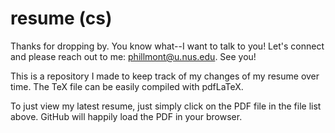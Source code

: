 ﻿# resume (cs)
Thanks for dropping by. You know what--I want to talk to you! Let's connect and please reach out to me: phillmont@u.nus.edu. See you!

This is a repository I made to keep track of my changes of my resume over time. The TeX file can be easily compiled with pdfLaTeX.

To just view my latest resume, just simply click on the PDF file in the file list above. GitHub will happily load the PDF in your browser.
